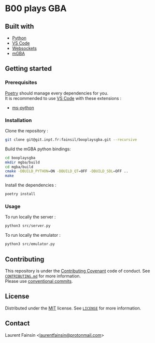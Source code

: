 # B00 plays GBA

## Built with

- [Python](https://editorconfig.org/)
- [VS Code](https://code.visualstudio.com/)
- [Websockets](https://websockets.readthedocs.io/)
- [mGBA](https://mgba.io/)

## Getting started

### Prerequisites

[Poetry](https://python-poetry.org/) should manage every dependencies for you. \
It is recommended to use [VS Code](https://code.visualstudio.com/) with these extensions :

- [ms-python](https://marketplace.visualstudio.com/items?itemName=ms-python.python)

### Installation

Clone the repository :

```bash
git clone git@git.inpt.fr:fainsil/booplaysgba.git --recursive
```

Build the mGBA python bindings:

```bash
cd booplaysgba
mkdir mgba/build
cd mgba/build
cmake -DBUILD_PYTHON=ON -DBUILD_QT=OFF -DBUILD_SDL=OFF ..
make
```

Install the dependencies :

```bash
poetry install
```

### Usage

To run locally the server :

```bash
python3 src/server.py
```

To run locally the emulator :

```bash
python3 src/emulator.py
```

## Contributing

This repository is under the [Contributing Covenant](https://www.contributor-covenant.org/) code of conduct.
See [`CONTRIBUTING.md`](https://git.inpt.fr/fainsil/booplaysgba/-/blob/master/CONTRIBUTING.md) for more information.\
Please use [conventional commits](https://www.conventionalcommits.org/).

## License

Distributed under the [MIT](https://choosealicense.com/licenses/mit/) license.
See [`LICENSE`](https://git.inpt.fr/fainsil/booplaysgba/-/blob/master/LICENSE) for more information.

## Contact

Laurent Fainsin \<[laurentfainsin@protonmail.com](mailto:laurentfainsin@protonmail.com)\>
